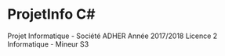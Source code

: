 # ProjetInfo C#

Projet Informatique - Société ADHER
Année 2017/2018 Licence 2 Informatique - Mineur S3
